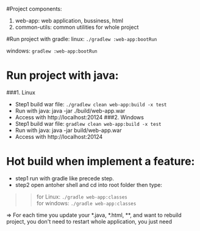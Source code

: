 #Project components:
1. web-app: web application, bussiness, html 
2. common-utils: common utilities for whole project 

#Run project with gradle:
linux: ```./gradlew :web-app:bootRun ```

windows: ```gradlew :web-app:bootRun```


# Run project with java:
###1. Linux
 - Step1 build war file: ```./gradlew clean web-app:build -x test```
 - Run with java: java -jar ./build/web-app.war
 - Access with http://localhost:20124
 ###2. Windows
  - Step1 build war file: ```gradlew clean web-app:build -x test```
  - Run with java: java -jar build/web-app.war
  - Access with http://localhost:20124

# Hot build when implement a feature:
- step1 run with gradle like precede step.
- step2 open antoher shell and cd into root folder then type:<br>
 >> for Linux: ```./gradle web-app:classes```<br>
 >> for windows: ```./gradle web-app:classes```

=> For each time you update your *.java, *.html, **, and want to rebuild project, you don't need to restart whole application, you just need 